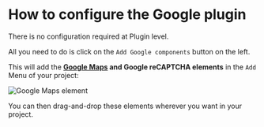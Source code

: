 # How to configure the Google plugin

There is no configuration required at Plugin level.

All you need to do is click on the `Add Google components` button on the left.

This will add the **[Google Maps](https://docs.weweb.io/maps-element/) and Google reCAPTCHA elements** in the `Add` Menu of your project:

![Google Maps element](https://docs.weweb.io/assets/google-maps2-lZosdfIX.png)

You can then drag-and-drop these elements wherever you want in your project.
